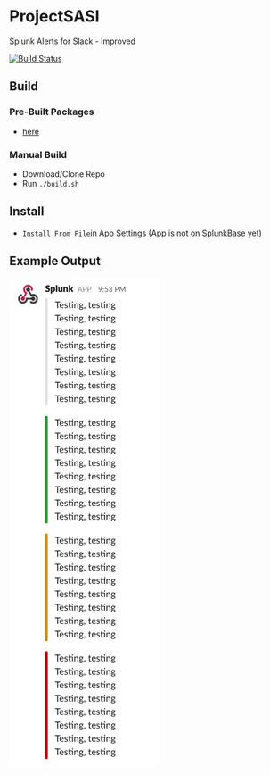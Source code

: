 # ProjectSASI
Splunk Alerts for Slack - Improved

[![Build Status](https://travis-ci.org/jacob-hudson/ProjectSASI.svg?branch=master)](https://travis-ci.org/jacob-hudson/ProjectSASI)

## Build
### Pre-Built Packages
- [here](https://github.com/jacob-hudson/ProjectSASI/releases)

### Manual Build
- Download/Clone Repo
- Run `./build.sh`

## Install
- `Install From File`in App Settings (App is not on SplunkBase yet)

## Example Output
![Example Slack Alerts](https://github.com/jacob-hudson/ProjectSASI/blob/master/data/img/example.png?raw=true "Example Slack Alerts")
